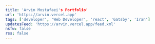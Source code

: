```yaml
---
title: 'Arvin Mostafaei's Portfolio'
url: 'https://arvin.vercel.app'
tags: ['developer', 'Web Developer', 'react', 'Gatsby', 'Iran']
updatesFeed: 'https://arvin.vercel.app/feed.xml'
nsfw: false
rss: false
---
```

